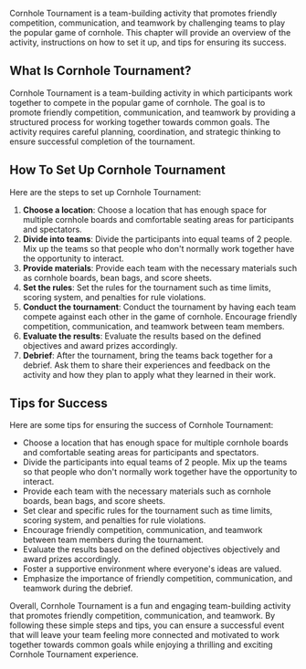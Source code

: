 
Cornhole Tournament is a team-building activity that promotes friendly competition, communication, and teamwork by challenging teams to play the popular game of cornhole. This chapter will provide an overview of the activity, instructions on how to set it up, and tips for ensuring its success.

What Is Cornhole Tournament?
----------------------------

Cornhole Tournament is a team-building activity in which participants work together to compete in the popular game of cornhole. The goal is to promote friendly competition, communication, and teamwork by providing a structured process for working together towards common goals. The activity requires careful planning, coordination, and strategic thinking to ensure successful completion of the tournament.

How To Set Up Cornhole Tournament
---------------------------------

Here are the steps to set up Cornhole Tournament:

1. **Choose a location**: Choose a location that has enough space for multiple cornhole boards and comfortable seating areas for participants and spectators.
2. **Divide into teams**: Divide the participants into equal teams of 2 people. Mix up the teams so that people who don't normally work together have the opportunity to interact.
3. **Provide materials**: Provide each team with the necessary materials such as cornhole boards, bean bags, and score sheets.
4. **Set the rules**: Set the rules for the tournament such as time limits, scoring system, and penalties for rule violations.
5. **Conduct the tournament**: Conduct the tournament by having each team compete against each other in the game of cornhole. Encourage friendly competition, communication, and teamwork between team members.
6. **Evaluate the results**: Evaluate the results based on the defined objectives and award prizes accordingly.
7. **Debrief**: After the tournament, bring the teams back together for a debrief. Ask them to share their experiences and feedback on the activity and how they plan to apply what they learned in their work.

Tips for Success
----------------

Here are some tips for ensuring the success of Cornhole Tournament:

* Choose a location that has enough space for multiple cornhole boards and comfortable seating areas for participants and spectators.
* Divide the participants into equal teams of 2 people. Mix up the teams so that people who don't normally work together have the opportunity to interact.
* Provide each team with the necessary materials such as cornhole boards, bean bags, and score sheets.
* Set clear and specific rules for the tournament such as time limits, scoring system, and penalties for rule violations.
* Encourage friendly competition, communication, and teamwork between team members during the tournament.
* Evaluate the results based on the defined objectives objectively and award prizes accordingly.
* Foster a supportive environment where everyone's ideas are valued.
* Emphasize the importance of friendly competition, communication, and teamwork during the debrief.

Overall, Cornhole Tournament is a fun and engaging team-building activity that promotes friendly competition, communication, and teamwork. By following these simple steps and tips, you can ensure a successful event that will leave your team feeling more connected and motivated to work together towards common goals while enjoying a thrilling and exciting Cornhole Tournament experience.
